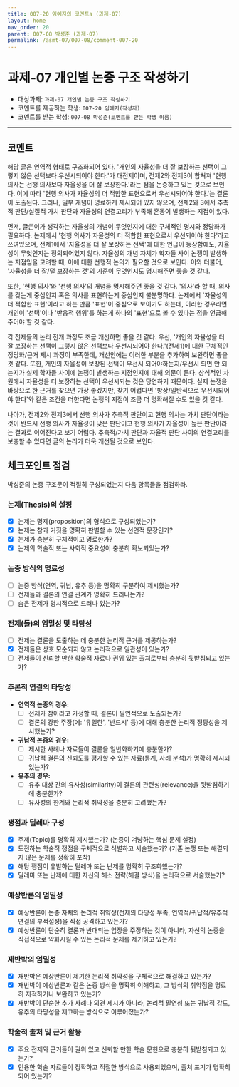 ```yaml
---
title: 007-20 임예지의 코멘트a (과제-07) 
layout: home
nav_order: 20
parent: 007-08 박성준 (과제-07)
permalink: /asmt-07/007-08/comment-007-20
---
```


# 과제-07 개인별 논증 구조 작성하기

- 대상과제: `과제-07 개인별 논증 구조 작성하기`
- 코멘트를 제공하는 학생: `007-20 임예지(작성자)` 
- 코멘트를 받는 학생: `007-08 박성준(코멘트를 받는 학생 이름)` 

---

## 코멘트

해당 글은 연역적 형태로 구조화되어 있다. '개인의 자율성을 더 잘 보장하는 선택이 그렇지 않은 선택보다 우선시되어야 한다.'가 대전제이며, 전제2와 전제3이 합쳐져 '현행 의사는 선행 의사보다 자율성을 더 잘 보장한다.'라는 점을 논증하고 있는 것으로 보인다. 이에 따라 '현행 의사가 자율성의 더 적합한 표현으로서 우선시되어야 한다.'는 결론이 도출된다. 그러나, 일부 개념이 명료하게 제시되어 있지 않으며, 전제2와 3에서 추측적 판단/실질적 가치 판단과 자율성의 연결고리가 부족해 혼동이 발생하는 지점이 있다.

먼저, 글쓴이가 생각하는 자율성의 개념이 무엇인지에 대한 구체적인 명시와 정당화가 필요하다. 논제에서 '현행 의사가 자율성의 더 적합한 표현으로서 우선되어야 한다'라고 쓰여있으며, 전제1에서 '자율성을 더 잘 보장하는 선택'에 대한 언급이 등장함에도, 자율성이 무엇인지는 정의되어있지 않다. 자율성의 개념 자체가 학자들 사이 논쟁이 발생하는 지점임을 고려할 때, 이에 대한 선행적 논의가 필요할 것으로 보인다. 이와 더불어, '자율성을 더 잘/덜 보장하는 것'의 기준이 무엇인지도 명시해주면 좋을 것 같다.

또한, '현행 의사'와 '선행 의사'의 개념을 명시해주면 좋을 것 같다. '의사'라 할 때, 의사를 갖는게 중심인지 혹은 의사를 표현하는게 중심인지 불분명하다. 논제에서 '자율성의 더 적합한 표현'이라고 하는 만큼 '표현'이 중심으로 보이기도 하는데, 이러한 경우라면 개인이 '선택'이나 '반응적 행위'를 하는게 하나의 '표현'으로 볼 수 있다는 점을 언급해주어야 할 것 같다. 

각 전제들의 논리 전개 과정도 조금 개선하면 좋을 것 같다. 우선, '개인의 자율성을 더 잘 보장하는 선택이 그렇지 않은 선택보다 우선시되어야 한다.'(전제1)에 대한 구체적인 정당화/근거 제시 과정이 부족한데, 개선안에는 이러한 부분을 추가하여 보완하면 좋을 것 같다. 또한, 개인의 자율성이 보장된 선택이 우선시 되어야하는지/우선시 되면 안 되는지가 실제 학자들 사이에 논쟁이 발생하는 지점인지에 대해 의문이 든다. 상식적인 차원에서 자율성을 더 보장하는 선택이 우선시되는 것은 당연하기 때문이다. 실제 논쟁을 바탕으로 한 근거를 찾으면 가장 좋겠지만, 찾기 어렵다면 '항상/일반적으로 우선시되어야 한다'와 같은 조건을 더한다면 논쟁의 지점이 조금 더 명확해질 수도 있을 것 같다.

나아가, 전제2와 전제3에서 선행 의사가 추측적 판단이고 현행 의사는 가치 판단이라는 것이 반드시 선행 의사가 자율성이 낮은 판단이고 현행 의사가 자율성이 높은 판단이라는 결과로 이어진다고 보기 어렵다. 추측적/가치 판단과 자율적 판단 사이의 연결고리를 보충할 수 있다면 글의 논리가 더욱 개선될 것으로 보인다.

## 체크포인트 점검

박성준의 논증 구조문이 적절히 구성되었는지 다음 항목들을 점검하라.

### **논제(Thesis)의 설정**
- [x] 논제는 명제(proposition)의 형식으로 구성되었는가?
- [x] 논제는 참과 거짓을 명확히 판별할 수 있는 선언적 문장인가?
- [x] 논제가 충분히 구체적이고 명료한가?
- [x] 논제의 학술적 또는 사회적 중요성이 충분히 확보되었는가?

### **논증 방식의 명료성**
- [ ] 논증 방식(연역, 귀납, 유추 등)을 명확히 구분하여 제시했는가?
- [ ] 전제들과 결론의 연결 관계가 명확히 드러나는가?
- [ ] 숨은 전제가 명시적으로 드러나 있는가?

### **전제(들)의 엄밀성 및 타당성**
- [ ] 전제는 결론을 도출하는 데 충분한 논리적 근거를 제공하는가?
- [x] 전제들은 상호 모순되지 않고 논리적으로 일관성이 있는가?
- [ ] 전제들이 신뢰할 만한 학술적 자료나 권위 있는 출처로부터 충분히 뒷받침되고 있는가?

### **추론적 연결의 타당성**
- **연역적 논증의 경우:**
  - [ ] 전제가 참이라고 가정할 때, 결론이 필연적으로 도출되는가?
  - [ ] 결론의 강한 주장(예: '유일한', '반드시' 등)에 대해 충분한 논리적 정당성을 제시했는가?

- **귀납적 논증의 경우:**
  - [ ] 제시한 사례나 자료들이 결론을 일반화하기에 충분한가?
  - [ ] 귀납적 결론의 신뢰도를 평가할 수 있는 자료(통계, 사례 분석)가 명확히 제시되었는가?

- **유추의 경우:**
  - [ ] 유추 대상 간의 유사성(similarity)이 결론의 관련성(relevance)을 뒷받침하기에 충분한가?
  - [ ] 유사성의 한계와 논리적 취약성을 충분히 고려했는가?

### **쟁점과 딜레마 구성**
- [x] 주제(Topic)를 명확히 제시했는가? (논증이 겨냥하는 핵심 문제 설정)
- [x] 도전하는 학술적 쟁점을 구체적으로 식별하고 서술했는가? (기존 논쟁 또는 해결되지 않은 문제를 정확히 포착)
- [x] 해당 쟁점이 유발하는 딜레마 또는 난제를 명확히 구조화했는가?
- [x] 딜레마 또는 난제에 대한 자신의 해소 전략(해결 방식)을 논리적으로 서술했는가?

### **예상반론의 엄밀성**
- [x] 예상반론이 논증 자체의 논리적 취약성(전제의 타당성 부족, 연역적/귀납적/유추적 연결의 부적절성)을 직접 공격하고 있는가?
- [x] 예상반론이 단순히 결론과 반대되는 입장을 주장하는 것이 아니라, 자신의 논증을 직접적으로 약화시킬 수 있는 논리적 문제를 제기하고 있는가?

### **재반박의 엄밀성**
- [x] 재반박은 예상반론이 제기한 논리적 취약성을 구체적으로 해결하고 있는가?
- [x] 재반박이 예상반론과 같은 논증 방식을 명확히 이해하고, 그 방식의 취약점을 명료히 지적하거나 보완하고 있는가?
- [x] 재반박이 단순한 추가 사례나 의견 제시가 아니라, 논리적 필연성 또는 귀납적 강도, 유추의 타당성을 제고하는 방식으로 이루어졌는가?

### **학술적 출처 및 근거 활용**
- [x] 주요 전제와 근거들이 권위 있고 신뢰할 만한 학술 문헌으로 충분히 뒷받침되고 있는가?
- [x] 인용한 학술 자료들이 정확하고 적절한 방식으로 사용되었으며, 출처 표기가 명확히 되어 있는가?

